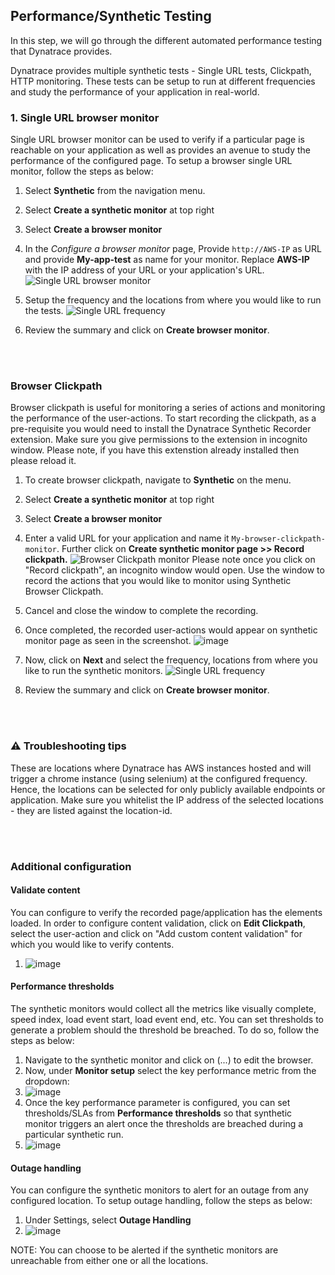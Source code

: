 ## Performance/Synthetic Testing
In this step, we will go through the different automated performance testing that Dynatrace provides.

Dynatrace provides multiple synthetic tests - Single URL tests, Clickpath, HTTP monitoring. These tests can be setup to run at different frequencies and study the performance of your application in real-world.

### 1. Single URL browser monitor
Single URL browser monitor can be used to verify if a particular page is reachable on your application as well as provides an avenue to study the performance of the configured page. To setup a browser single URL monitor, follow the steps as below:
1. Select **Synthetic** from the navigation menu.
1. Select **Create a synthetic monitor** at top right
1. Select **Create a browser monitor**
1. In the *Configure a browser monitor* page, Provide `http://AWS-IP` as URL and provide **My-app-test** as name for your monitor.
Replace **AWS-IP** with the IP address of your URL or your application's URL.
![Single URL browser monitor](../../../assets/images/Single-url-browser-monitor.png)

1. Setup the frequency and the locations from where you would like to run the tests.
![Single URL frequency](../../../assets/images/Single-url-frequency.png)

1. Review the summary and click on **Create browser monitor**.

<br></br>

### Browser Clickpath

Browser clickpath is useful for monitoring a series of actions and monitoring the performance of the user-actions. To start recording the clickpath, as a pre-requisite you would need to install the Dynatrace Synthetic Recorder extension. Make sure you give permissions to the extension in incognito window. Please note, if you have this extenstion already installed then please reload it.
1. To create browser clickpath, navigate to **Synthetic** on the menu.
1. Select **Create a synthetic monitor** at top right
1. Select **Create a browser monitor**
1. Enter a valid URL for your application and name it `My-browser-clickpath-monitor`. Further click on **Create synthetic monitor page >> Record clickpath.**
![Browser Clickpath monitor](../../../assets/images/browser-clickpath-monitor.png)
Please note once you click on "Record clickpath", an incognito window would open. Use the window to record the actions that you would like to monitor using Synthetic Browser Clickpath.
1. Cancel and close the window to complete the recording.

1. Once completed, the recorded user-actions would appear on synthetic monitor page as seen in the screenshot.
![image](../../../assets/images/browser-clickpath-monitor-2.png)

1. Now, click on **Next** and select the frequency, locations from where you like to run the synthetic monitors.
![Single URL frequency](../../../assets/images/Single-url-frequency.png)

1. Review the summary and click on **Create browser monitor**.

<br></br>

### ⚠️ Troubleshooting tips
These are locations where Dynatrace has AWS instances hosted and will trigger a chrome instance (using selenium) at the configured frequency. Hence, the locations can be selected for only publicly available endpoints or application. Make sure you whitelist the IP address of the selected locations - they are listed against the location-id.

<br></br>

### Additional configuration
#### Validate content
You can configure to verify the recorded page/application has the elements loaded. In order to configure content validation, click on **Edit Clickpath**, select the user-action and click on "Add custom content validation" for which you would like to verify contents.
1. ![image](../../../assets/images/validate-content.png)

#### Performance thresholds
The synthetic monitors would collect all the metrics like visually complete, speed index, load event start, load event end, etc. You can set thresholds to generate a problem should the threshold be breached.
To do so, follow the steps as below:
1. Navigate to the synthetic monitor and click on (...) to edit the browser.
1. Now, under **Monitor setup** select the key performance metric from the dropdown:
1. ![image](../../../assets/images/key-performance-metric-1.png)
1. Once the key performance parameter is configured, you can set thresholds/SLAs from **Performance thresholds** so that synthetic monitor triggers an alert once the thresholds are breached during a particular synthetic run.
1. ![image](../../../assets/images/performance-key-metric-2.png)

#### Outage handling
You can configure the synthetic monitors to alert for an outage from any configured location. To setup outage handling, follow the steps as below:
1.  Under Settings, select **Outage Handling**
1. ![image](../../../assets/images/outage-handling.png)

NOTE: You can choose to be alerted if the synthetic monitors are unreachable from either one or all the locations.

